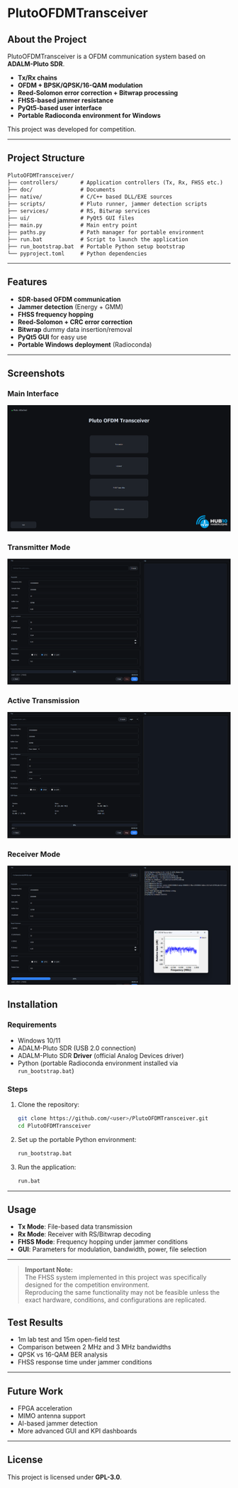 # PlutoOFDMTransceiver  

## About the Project  
PlutoOFDMTransceiver is a OFDM communication system based on **ADALM-Pluto SDR**.  
- **Tx/Rx chains**  
- **OFDM + BPSK/QPSK/16-QAM modulation**  
- **Reed-Solomon error correction + Bitwrap processing**  
- **FHSS-based jammer resistance**  
- **PyQt5-based user interface**  
- **Portable Radioconda environment for Windows**  

This project was developed for competition.  

---

## Project Structure  
```
PlutoOFDMTransceiver/
├── controllers/       # Application controllers (Tx, Rx, FHSS etc.)
├── doc/               # Documents
├── native/            # C/C++ based DLL/EXE sources
├── scripts/           # Pluto runner, jammer detection scripts
├── services/          # RS, Bitwrap services
├── ui/                # PyQt5 GUI files
├── main.py            # Main entry point
├── paths.py           # Path manager for portable environment
├── run.bat            # Script to launch the application
├── run_bootstrap.bat  # Portable Python setup bootstrap
└── pyproject.toml     # Python dependencies
```

---

## Features  
- **SDR-based OFDM communication**  
- **Jammer detection** (Energy + GMM)  
- **FHSS frequency hopping**  
- **Reed-Solomon + CRC error correction**  
- **Bitwrap** dummy data insertion/removal  
- **PyQt5 GUI** for easy use  
- **Portable Windows deployment** (Radioconda)  

---

## Screenshots

### Main Interface  

![Main](doc/main.png)

### Transmitter Mode  

![Tx Mode](doc/tx_mode.png)

### Active Transmission  

![Rx Mode](doc/rx_mode.png)

### Receiver Mode  

![Active Tx](doc/active_tx.png)

## Installation  

### Requirements  
- Windows 10/11  
- ADALM-Pluto SDR (USB 2.0 connection)
- ADALM-Pluto SDR **Driver** (official Analog Devices driver)  
- Python (portable Radioconda environment installed via `run_bootstrap.bat`)  

### Steps  
1. Clone the repository:  
   ```bash
   git clone https://github.com/<user>/PlutoOFDMTransceiver.git
   cd PlutoOFDMTransceiver
   ```
2. Set up the portable Python environment:  
   ```bash
   run_bootstrap.bat
   ```
3. Run the application:  
   ```bash
   run.bat
   ```

---

## Usage  
- **Tx Mode**: File-based data transmission  
- **Rx Mode**: Receiver with RS/Bitwrap decoding  
- **FHSS Mode**: Frequency hopping under jammer conditions  
- **GUI**: Parameters for modulation, bandwidth, power, file selection  

---
> **Important Note:**  
> The FHSS system implemented in this project was specifically designed for the competition environment.  
> Reproducing the same functionality may not be feasible unless the exact hardware, conditions, and configurations are replicated.

## Test Results  
- 1m lab test and 15m open-field test  
- Comparison between 2 MHz and 3 MHz bandwidths  
- QPSK vs 16-QAM BER analysis  
- FHSS response time under jammer conditions  

---

## Future Work  
- FPGA acceleration  
- MIMO antenna support  
- AI-based jammer detection  
- More advanced GUI and KPI dashboards  

---

## License  
This project is licensed under **GPL-3.0**.  
